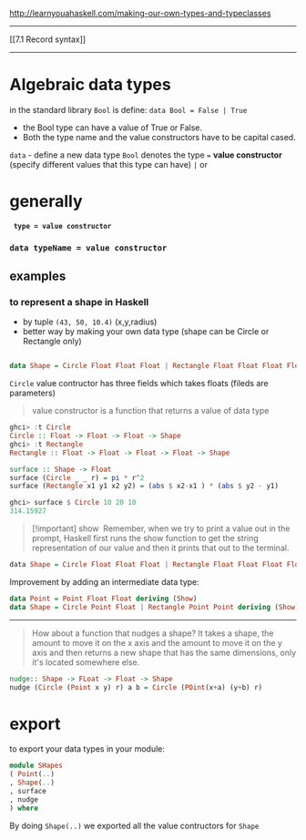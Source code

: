 http://learnyouahaskell.com/making-our-own-types-and-typeclasses

------
[[7.1 Record syntax]]



-------
# Algebraic data types
in the standard library `Bool` is  define:
`data Bool = False | True` 
- the Bool type can have a value of True or False. 
- Both the type name and the value constructors have to be capital cased.

`data` - define a new data type
`Bool` denotes the type
` = ` **value constructor** (specify different values that this type can have)
` | ` or


# generally
#### ` type = value constructor`
### `data typeName = value constructor`



## examples
### to represent a shape in Haskell
- by tuple  `(43, 50, 10.4)` (x,y,radius)
- better way by making your own data type (shape can be Circle or Rectangle only)
```haskell

data Shape = Circle Float Float Float | Rectangle Float Float Float Float
```

`Circle` value contructor has three fields which takes  floats
(fileds are parameters)
> value constructor is a function that returns a value of data type

```haskell
ghci> :t Circle  
Circle :: Float -> Float -> Float -> Shape  
ghci> :t Rectangle  
Rectangle :: Float -> Float -> Float -> Float -> Shape
```
```haskell
surface :: Shape -> Float
surface (Circle _ _ r) = pi * r^2
surface (Rectangle x1 y1 x2 y2) = (abs $ x2-x1 ) * (abs $ y2 - y1)

ghci> surface $ Circle 10 20 10
314.15927

```


> [!important] show
>  Remember, when we try to print a value out in the prompt, Haskell first runs the show function to get the string representation of our value and then it prints that out to the terminal.

```haskell
data Shape = Circle Float Float Float | Rectangle Float Float Float Float deriving (Show)
```

Improvement by adding an intermediate data type:
```haskell
data Point = Point Float Float deriving (Show)
data Shape = Circle Point Float | Rectangle Point Point deriving (Show)
```

----
> How about a function that nudges a shape? It takes a shape, the amount to move it on the x axis and the amount to move it on the y axis and then returns a new shape that has the same dimensions, only it's located somewhere else.

```haskell
nudge:: Shape -> FLoat -> Float -> Shape
nudge (Circle (Point x y) r) a b = Circle (POint(x+a) (y+b) r)
```

# export
to export your data types in your module:
```haskell
module SHapes
( Point(..)
, Shape(..)
, surface
, nudge
) where
```

By doing `Shape(..)` we exported all the value contructors for `Shape`


